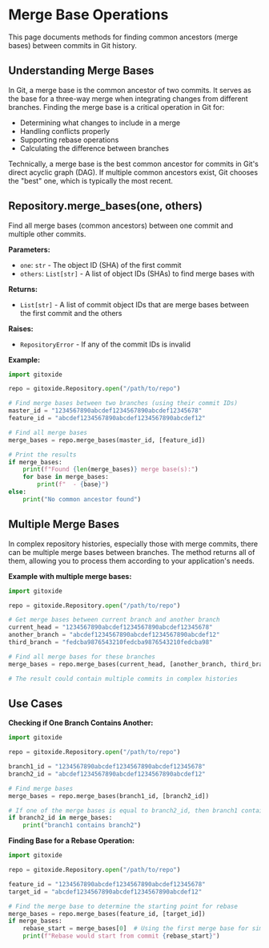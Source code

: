 # Merge Base Operations

This page documents methods for finding common ancestors (merge bases) between commits in Git history.

## Understanding Merge Bases

In Git, a merge base is the common ancestor of two commits. It serves as the base for a three-way merge when integrating changes from different branches. Finding the merge base is a critical operation in Git for:

- Determining what changes to include in a merge
- Handling conflicts properly
- Supporting rebase operations
- Calculating the difference between branches

Technically, a merge base is the best common ancestor for commits in Git's direct acyclic graph (DAG). If multiple common ancestors exist, Git chooses the "best" one, which is typically the most recent.

## Repository.merge_bases(one, others)

Find all merge bases (common ancestors) between one commit and multiple other commits.

**Parameters:**
- `one`: `str` - The object ID (SHA) of the first commit
- `others`: `List[str]` - A list of object IDs (SHAs) to find merge bases with

**Returns:**
- `List[str]` - A list of commit object IDs that are merge bases between the first commit and the others

**Raises:**
- `RepositoryError` - If any of the commit IDs is invalid

**Example:**
```python
import gitoxide

repo = gitoxide.Repository.open("/path/to/repo")

# Find merge bases between two branches (using their commit IDs)
master_id = "1234567890abcdef1234567890abcdef12345678"
feature_id = "abcdef1234567890abcdef1234567890abcdef12"

# Find all merge bases
merge_bases = repo.merge_bases(master_id, [feature_id])

# Print the results
if merge_bases:
    print(f"Found {len(merge_bases)} merge base(s):")
    for base in merge_bases:
        print(f"  - {base}")
else:
    print("No common ancestor found")
```

## Multiple Merge Bases

In complex repository histories, especially those with merge commits, there can be multiple merge bases between branches. The method returns all of them, allowing you to process them according to your application's needs.

**Example with multiple merge bases:**
```python
import gitoxide

repo = gitoxide.Repository.open("/path/to/repo")

# Get merge bases between current branch and another branch
current_head = "1234567890abcdef1234567890abcdef12345678"
another_branch = "abcdef1234567890abcdef1234567890abcdef12"
third_branch = "fedcba9876543210fedcba9876543210fedcba98"

# Find all merge bases for these branches
merge_bases = repo.merge_bases(current_head, [another_branch, third_branch])

# The result could contain multiple commits in complex histories
```

## Use Cases

**Checking if One Branch Contains Another:**
```python
import gitoxide

repo = gitoxide.Repository.open("/path/to/repo")

branch1_id = "1234567890abcdef1234567890abcdef12345678"
branch2_id = "abcdef1234567890abcdef1234567890abcdef12"

# Find merge bases
merge_bases = repo.merge_bases(branch1_id, [branch2_id])

# If one of the merge bases is equal to branch2_id, then branch1 contains branch2
if branch2_id in merge_bases:
    print("branch1 contains branch2")
```

**Finding Base for a Rebase Operation:**
```python
import gitoxide

repo = gitoxide.Repository.open("/path/to/repo")

feature_id = "1234567890abcdef1234567890abcdef12345678"
target_id = "abcdef1234567890abcdef1234567890abcdef12"

# Find the merge base to determine the starting point for rebase
merge_bases = repo.merge_bases(feature_id, [target_id])
if merge_bases:
    rebase_start = merge_bases[0]  # Using the first merge base for simplicity
    print(f"Rebase would start from commit {rebase_start}")
```